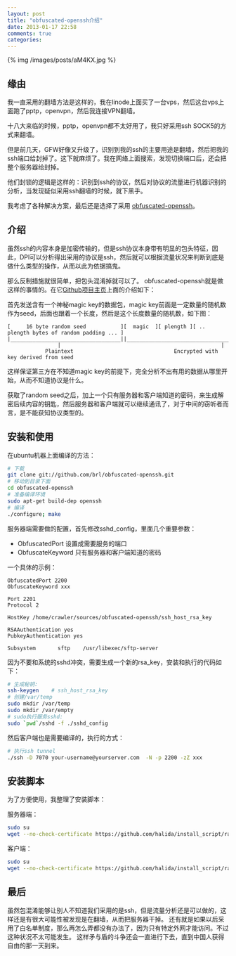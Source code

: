 ```yaml
---
layout: post
title: "obfuscated-openssh介绍"
date: 2013-01-17 22:58
comments: true
categories: 
---
```


{% img /images/posts/aM4KX.jpg %}

缘由
--------------------

我一直采用的翻墙方法是这样的，我在linode上面买了一台vps，然后这台vps上面跑了pptp，openvpn，然后我连接VPN翻墙。

十八大来临的时候，pptp，openvpn都不太好用了，我只好采用ssh SOCK5的方式来翻墙。

但是前几天，GFW好像又升级了，识别到我的ssh的主要用途是翻墙，然后把我的ssh端口给封掉了。这下就麻烦了。我在网络上面搜索，发现切换端口后，还会把整个服务器给封掉。

他们封锁的逻辑是这样的：识别到ssh的协议，然后对协议的流量进行机器识别的分析，当发现疑似采用ssh翻墙的时候，就下黑手。

我考虑了各种解决方案，最后还是选择了采用 [obfuscated-openssh](https://github.com/brl/obfuscated-openssh)。

介绍
---------------------
虽然ssh的内容本身是加密传输的，但是ssh协议本身带有明显的包头特征，因此，DPI可以分析得出采用的协议是ssh，然后就可以根据流量状况来判断到底是做什么类型的操作，从而以此为依据搞鬼。

那么反制措施就很简单，把包头混淆掉就可以了。 obfuscated-openssh就是做这样的事情的。在它[Github项目主页](https://github.com/brl/obfuscated-openssh)上面的介绍如下：

首先发送含有一个神秘magic key的数据包，magic key前面是一定数量的随机数作为seed，后面也跟着一个长度，然后是这个长度数量的随机数，如下图：


    [     16 byte random seed           ][  magic  ][ plength ][ .. plength bytes of random padding ... ]
    |___________________________________||______________________________________________________________|
                    |                                                   |
                Plaintext                                Encrypted with key derived from seed 

这样保证第三方在不知道magic key的前提下，完全分析不出有用的数据从哪里开始，从而不知道协议是什么。

获取了random seed之后，加上一个只有服务器和客户端知道的密码，来生成解密后续内容的钥匙，然后服务器和客户端就可以继续通讯了，对于中间的窃听者而言，是不能获知协议类型的。

安装和使用
---------------------
在ubuntu机器上面编译的方法：

```bash
# 下载
git clone git://github.com/brl/obfuscated-openssh.git
# 移动到目录下面
cd obfuscated-openssh
# 准备编译环境
sudo apt-get build-dep openssh
# 编译
./configure; make
```

服务器端需要做的配置，首先修改sshd_config，里面几个重要参数：

- ObfuscatedPort 设置成需要服务的端口
- ObfuscateKeyword 只有服务器和客户端知道的密码

一个具体的示例：

```
ObfuscatedPort 2200
ObfuscateKeyword xxx

Port 2201
Protocol 2

HostKey /home/crawler/sources/obfuscated-openssh/ssh_host_rsa_key

RSAAuthentication yes
PubkeyAuthentication yes

Subsystem       sftp    /usr/libexec/sftp-server   
```

因为不要和系统的sshd冲突，需要生成一个新的rsa_key，安装和执行的代码如下：

```bash
# 生成秘钥:
ssh-keygen    # ssh_host_rsa_key
# 创建/var/temp
sudo mkdir /var/temp
sudo mkdir /var/empty
# sudo执行服务sshd:
sudo `pwd`/sshd -f ./sshd_config
```

然后客户端也是需要编译的，执行的方式：

```bash
# 执行ssh tunnel
./ssh -D 7070 your-username@yourserver.com  -N -p 2200 -zZ xxx
```

安装脚本
---------------------

为了方便使用，我整理了安装脚本：

服务器端：

```bash
sudo su
wget --no-check-certificate https://github.com/halida/install_script/raw/master/obsh_server.sh -O - | bash
```

客户端：

```bash
sudo su
wget --no-check-certificate https://github.com/halida/install_script/raw/master/obsh_client.sh -O - | bash
```

最后
---------------------

虽然包混淆能够让别人不知道我们采用的是ssh，但是流量分析还是可以做的，这样还是有很大可能性被发现是在翻墙，从而把服务器干掉。
还有就是如果以后采用了白名单制度，那么再怎么弄都没有办法了，因为只有特定外网才能访问。不过这种状况不太可能发生。
这样矛与盾的斗争还会一直进行下去，直到中国人获得自由的那一天到来。
